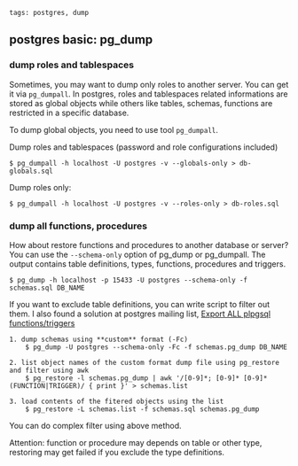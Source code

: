 ```metadata
tags: postgres, dump
```

## postgres basic: pg_dump

### dump roles and tablespaces
Sometimes, you may want to dump only roles to another server. You can get it via
 `pg_dumpall`. In postgres, roles and tablespaces related informations are stored
 as global objects while others like tables, schemas, functions are restricted in
 a specific database.

To dump global objects, you need to use tool `pg_dumpall`.

Dump roles and tablespaces (password and role configurations included)

    $ pg_dumpall -h localhost -U postgres -v --globals-only > db-globals.sql

Dump roles only:

    $ pg_dumpall -h localhost -U postgres -v --roles-only > db-roles.sql

### dump all functions, procedures
How about restore functions and procedures to another database or server? You
 can use the `--schema-only` option of pg_dump or pg_dumpall. The output contains
 table definitions, types, functions, procedures and triggers.

    $ pg_dump -h localhost -p 15433 -U postgres --schema-only -f schemas.sql DB_NAME

If you want to exclude table definitions, you can write script to filter out them.
I also found a solution at postgres mailing list,
 [Export ALL plpgsql functions/triggers](https://www.postgresql.org/message-id/D960CB61B694CF459DCFB4B0128514C203937F9B%40exadv11.host.magwien.gv.at)

    1. dump schemas using **custom** format (-Fc)
        $ pg_dump -U postgres --schema-only -Fc -f schemas.pg_dump DB_NAME

    2. list object names of the custom format dump file using pg_restore and filter using awk
        $ pg_restore -l schemas.pg_dump | awk '/[0-9]*; [0-9]* [0-9]* (FUNCTION|TRIGGER)/ { print }' > schemas.list

    3. load contents of the fitered objects using the list
        $ pg_restore -L schemas.list -f schemas.sql schemas.pg_dump

You can do complex filter using above method.

Attention: function or procedure may depends on table or other type, restoring may get
 failed if you exclude the type definitions.
